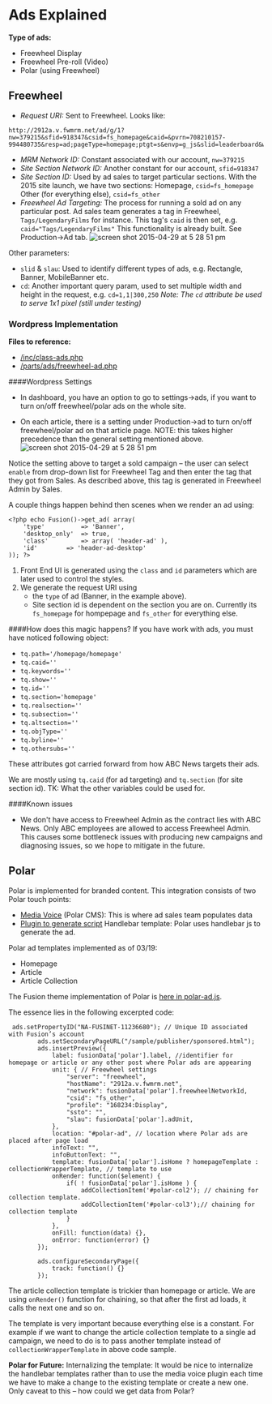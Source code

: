 # Ads Explained

**Type of ads:** 
* Freewheel Display
* Freewheel Pre-roll (Video)
* Polar (using Freewheel)

## Freewheel
* _Request URI:_ Sent to Freewheel. Looks like:
```
http://2912a.v.fwmrm.net/ad/g/1?nw=379215&sfid=918347&csid=fs_homepage&caid=&pvrn=708210157-994480735&resp=ad;pageType=homepage;ptgt=s&envp=g_js&slid=leaderboard&w=728&h=90&slau=Leaderboard%20728x90
```
* _MRM Network ID:_ Constant associated with our account, `nw=379215`
* _Site Section Network ID:_ Another constant for our account, `sfid=918347`
* _Site Section ID:_ Used by ad sales to target particular sections. With the 2015 site launch, we have two sections:
Homepage, `csid=fs_homepage`
Other (for everything else), `csid=fs_other`
* _Freewheel Ad Targeting:_ The process for running a sold ad on any particular post. Ad sales team generates a tag in Freewheel, `Tags/LegendaryFilms` for instance. This tag's `caid` is then set, e.g. `caid="Tags/LegendaryFilms"`
This functionality is already built. See Production->Ad tab. 
![screen shot 2015-04-29 at 5 28 51 pm](https://cloud.githubusercontent.com/assets/1636964/7401847/4b3614b4-ee95-11e4-961d-d2b11bc5e294.png)

Other parameters:
* `slid` & `slau`: Used to identify different types of ads, e.g. Rectangle, Banner, MobileBanner etc. 
* `cd`: Another important query param, used to set multiple width and height in the request, e.g. `cd=1,1|300,250`
_Note: The `cd` attribute be used to serve 1x1 pixel (still under testing)_


### Wordpress Implementation
**Files to reference:**
* [/inc/class-ads.php](https://github.com/fusioneng/fusion-theme/blob/master/inc/class-ads.php)
* [/parts/ads/freewheel-ad.php](https://github.com/fusioneng/fusion-theme/blob/master/parts/ads/freewheel-ad.php)

####Wordpress Settings
* In dashboard, you have an option to go to settings->ads, if you want to turn on/off freewheel/polar ads on the whole site.

* On each article, there is a setting under Production->ad to turn on/off freewheel/polar ad on that article page. NOTE: this takes higher precedence than the general setting mentioned above.
![screen shot 2015-04-29 at 5 28 51 pm](https://cloud.githubusercontent.com/assets/1636964/7401847/4b3614b4-ee95-11e4-961d-d2b11bc5e294.png)

Notice the setting above to target a sold campaign – the user can select `enable` from drop-down list for Freewheel Tag and then enter the tag that they got from Sales. As described above, this tag is generated in Freewheel Admin by Sales. 
 
A couple things happen behind then scenes when we render an ad using:
```
<?php echo Fusion()->get_ad( array(
	'type'          => 'Banner',
	'desktop_only'  => true,
	'class'         => array( 'header-ad' ),
	'id'		=> 'header-ad-desktop'
)); ?>
```

1. Front End UI is generated using the `class` and `id` parameters which are later used to control the styles.
2. We generate the request URI using 
	* the `type` of ad (Banner, in the example above).
	* Site section id is dependent on the section you are on. Currently its `fs_homepage` for hompepage and `fs_other` for everything else.

####How does this magic happens?
If you have work with ads, you must have noticed following object:
* `tq.path='/homepage/homepage'`
* `tq.caid=''`
* `tq.keywords=''`
* `tq.show=''`
* `tq.id=''`
* `tq.section='homepage'`
* `tq.realsection=''`
* `tq.subsection=''`
* `tq.altsection=''`
* `tq.objType=''`
* `tq.byline=''`
* `tq.othersubs=''`

These attributes got carried forward from how ABC News targets their ads. 

We are mostly using `tq.caid` (for ad targeting) and `tq.section` (for site section id). TK: What the other variables could be used for.

####Known issues
* We don't have access to Freewheel Admin as the contract lies with ABC News. Only ABC employees are allowed to access Freewheel Admin. This causes some bottleneck issues with producing new campaigns and diagnosing issues, so we hope to mitigate in the future.

## Polar
Polar is implemented for branded content. This integration consists of two Polar touch points:
* [Media Voice](https://mediavoice.com/present) (Polar CMS): This is where ad sales team populates data
* [Plugin to generate script](http://plugin.mediavoice.com/bookmarklet/ui/index.html#)
Handlebar template: Polar uses handlebar js to generate the ad. 

Polar ad templates implemented as of 03/19: 
- Homepage 
- Article
- Article Collection

The Fusion theme implementation of Polar is [here in polar-ad.js](https://github.com/fusioneng/fusion-theme/blob/master/assets/js/src/polar-ad.js).

The essence lies in the following excerpted code:
```
 ads.setPropertyID("NA-FUSINET-11236680"); // Unique ID associated with Fusion’s account
        ads.setSecondaryPageURL("/sample/publisher/sponsored.html");
        ads.insertPreview({
            label: fusionData['polar'].label, //identifier for homepage or article or any other post where Polar ads are appearing 
            unit: { // Freewheel settings
                "server": "freewheel",
                "hostName": "2912a.v.fwmrm.net",
                "network": fusionData['polar'].freewheelNetworkId,
                "csid": "fs_other",
                "profile": "168234:Display",
                "ssto": "",
                "slau": fusionData['polar'].adUnit, 
            },
            location: "#polar-ad", // location where Polar ads are placed after page load
            infoText: "",
            infoButtonText: "",
            template: fusionData['polar'].isHome ? homepageTemplate : collectionWrapperTemplate, // template to use 
            onRender: function($element) {
            	if( ! fusionData['polar'].isHome ) {
	                addCollectionItem('#polar-col2'); // chaining for collection template. 
	                addCollectionItem('#polar-col3');// chaining for collection template
            	}
            },
            onFill: function(data) {},
            onError: function(error) {}
        });
        
        ads.configureSecondaryPage({
            track: function() {}
        });
```

The article collection template is trickier than homepage or article. We are using `onRender()` function for chaining, so that after the first ad loads, it calls the next one and so on. 

The template is very important because everything else is a constant. For example if we want to change the article collection template to a single ad campaign, we need to do is to pass another template instead of `collectionWrapperTemplate` in above code sample. 

**Polar for Future:**
Internalizing the template: It would be nice to internalize the handlebar templates rather than to use the media voice plugin each time we have to make a change to the existing template or create a new one. Only caveat to this – how could we get data from Polar? 
